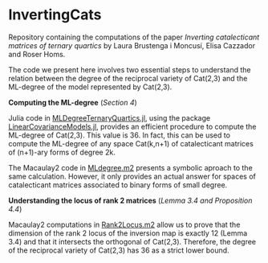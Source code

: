 # InvertingCats
Repository containing the computations of the paper *Inverting catalecticant matrices of ternary quartics* by Laura Brustenga i Moncusí, Elisa Cazzador and Roser Homs.

The code we present here involves two essential steps to understand the relation between the degree of the reciprocal variety of Cat(2,3) and the ML-degree of the model represented by Cat(2,3).

**Computing the ML-degree**
(*Section 4*)

Julia code in [MLDegreeTernaryQuartics.jl](https://github.com/LauraBMo/InvertingCats/blob/main/src/MLdegreeTernaryQuartics.jl), using the package [LinearCovarianceModels.jl](https://github.com/saschatimme/LinearCovarianceModels.jl), provides an efficient procedure to compute the ML-degree of Cat(2,3). This value is 36. In fact, this can be used to compute the ML-degree of any space Cat(k,n+1) of catalecticant matrices of (n+1)-ary forms of degree 2k.

The Macaulay2 code in [MLdegree.m2](https://github.com/LauraBMo/InvertingCats/blob/main/src/MLdegree.m2) presents a symbolic aproach to the same calculation. However, it only provides an actual answer for spaces of catalecticant matrices associated to binary forms of small degree.

**Understanding the locus of rank 2 matrices**
(*Lemma 3.4 and Proposition 4.4*)

Macaulay2 computations in [Rank2Locus.m2](https://github.com/LauraBMo/InvertingCats/blob/main/src/MLdegree.m2) allow us to prove that the dimension of the rank 2 locus of the inversion map is exactly 12 (Lemma 3.4) and that it intersects the orthogonal of Cat(2,3). Therefore, the degree of the reciprocal variety of Cat(2,3) has 36 as a strict lower bound.
